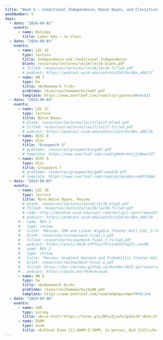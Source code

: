 ```yaml
---
title: "Week 5 – Conditional Independence, Naïve Bayes, and Classification<br><small>📘 Read this note on <a href='conditional-independence'>conditional independence</a>.</small>"
weekNumber: 5
days:
  - date: "2024-09-02"
    events:
      - name: Holiday
        title: Labor Day — no class
  - date: "2024-09-03"
    events:
      - name: LEC 16
        type: lecture
        title: Independence and Conditional Independence
        blank: resources/lectures/lec16/lec16-blank.pdf
        # filled: resources/lectures/lec16/lec16-filled.pdf
        # podcast: https://podcast.ucsd.edu/watch/s224/dsc40a_a00/17
      - name: HW 7
        type: hw
        title: <b>Homework 7</b>
        problems: resources/homeworks/hw07.pdf
        template: https://www.overleaf.com/read/tzyrjpsnnncd#ebe831
  - date: "2024-09-04"
    events:
      - name: LEC 17
        type: lecture
        title: Naïve Bayes
        # blank: resources/lectures/lec17/lec17-blank.pdf
        # filled: resources/lectures/lec17/lec17-filled.pdf
        # podcast: https://podcast.ucsd.edu/watch/s224/dsc40a_a00/18
      - name: DISC 8
        type: disc
        title: "Groupwork 5"
        # problems: resources/groupworks/gw07.pdf
        # template: https://www.overleaf.com/read/gdmdnrmtxjjz#eec52f
      - name: DISC 9
        type: disc
        title: Groupwork 7
        # problems: resources/groupworks/gw07-week10.pdf
        # template: https://www.overleaf.com/read/pbjnpvmkxvsv#3f1bb6
  - date: "2024-09-05"
    events:
      - name: LEC 18
        type: lecture
        title: More Naïve Bayes, Review
        # blank: resources/lectures/lec18/lec18-blank.pdf
        # filled: resources/lectures/lec18/lec18-filled.pdf
        # code: http://datahub.ucsd.edu/user-redirect/git-sync?repo=https://github.com/dsc-courses/dsc40a-2024-su-ii&subPath=lectures/lec18/lec18-code.ipynb
        # podcast: https://podcast.ucsd.edu/watch/s224/dsc40a_a00/19
      # - name: REV 1
      #   type: review
      #   title: "Review: ERM and Linear Algebra (Center Hall 216, 5-7PM)"
      #   blank: resources/review/mock-final-1.pdf
      #   filled: resources/review/mock-final-1-filled.pdf
      #   podcast: https://youtu.be/A-zYPTvuiT4?si=HJVInqIIi-znxON_
      # - name: REV 2
      #   type: review
      #   title: "Review: Gradient Descent and Probability (Center Hall 216, 5-7PM)"
      #   blank: resources/review/mock-final-2.pdf
      #   filled: https://dsc-courses.github.io/dsc40a-2023-sp/resources/exams/mockmidterm2sol.pdf
      #   podcast: https://youtu.be/f9vNrmryuuQ
      - name: HW 8
        type: hw
        title: <b>Homework 8</b>
        problems: resources/homeworks/hw08.pdf
        template: https://www.overleaf.com/read/mdqhqyvxqwxf#98c1e4
  - date: "2024-09-06"
    events:
      - name: SUR
        type: survey
        title: <b><a href="https://forms.gle/BPsx3jzuhv3pZwtJ6">End-of-Quarter Survey</a></b> + <b><a href="https://academicaffairs.ucsd.edu/Modules/Evals/">SETs</a> (due 8AM)</b>
      - name: EXAM
        type: exam
        title: <b>Final Exam (11:30AM-2:30PM, in person, WLH 2113)</b>
---
```


